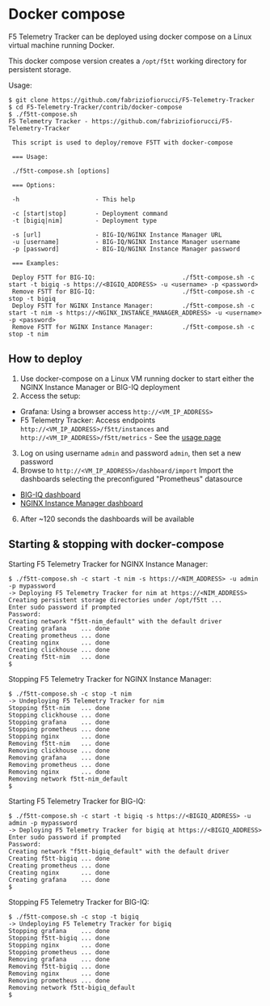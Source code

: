 # Docker compose

F5 Telemetry Tracker can be deployed using docker compose on a Linux virtual machine running Docker.

This docker compose version creates a `/opt/f5tt` working directory for persistent storage.

Usage:

```
$ git clone https://github.com/fabriziofiorucci/F5-Telemetry-Tracker
$ cd F5-Telemetry-Tracker/contrib/docker-compose
$ ./f5tt-compose.sh 
F5 Telemetry Tracker - https://github.com/fabriziofiorucci/F5-Telemetry-Tracker

 This script is used to deploy/remove F5TT with docker-compose

 === Usage:

 ./f5tt-compose.sh [options]

 === Options:

 -h                     - This help

 -c [start|stop]        - Deployment command
 -t [bigiq|nim]         - Deployment type

 -s [url]               - BIG-IQ/NGINX Instance Manager URL
 -u [username]          - BIG-IQ/NGINX Instance Manager username
 -p [password]          - BIG-IQ/NGINX Instance Manager password

 === Examples:

 Deploy F5TT for BIG-IQ:                        ./f5tt-compose.sh -c start -t bigiq -s https://<BIGIQ_ADDRESS> -u <username> -p <password>
 Remove F5TT for BIG-IQ:                        ./f5tt-compose.sh -c stop -t bigiq
 Deploy F5TT for NGINX Instance Manager:        ./f5tt-compose.sh -c start -t nim -s https://<NGINX_INSTANCE_MANAGER_ADDRESS> -u <username> -p <password>
 Remove F5TT for NGINX Instance Manager:        ./f5tt-compose.sh -c stop -t nim
```

## How to deploy

1. Use docker-compose on a Linux VM running docker to start either the NGINX Instance Manager or BIG-IQ deployment
2. Access the setup:
  - Grafana: Using a browser access `http://<VM_IP_ADDRESS>`
  - F5 Telemetry Tracker: Access endpoints `http://<VM_IP_ADDRESS>/f5tt/instances` and `http://<VM_IP_ADDRESS>/f5tt/metrics` - See the [usage page](/USAGE.md)
3. Log on using username `admin` and password `admin`, then set a new password
4. Browse to `http://<VM_IP_ADDRESS>/dashboard/import` Import the dashboards selecting the preconfigured "Prometheus" datasource
  - [BIG-IQ dashboard](/contrib/grafana/F5TT-BIGIQ.json)
  - [NGINX Instance Manager dashboard](/contrib/grafana/F5TT-NginxInstanceManager.json)
6. After ~120 seconds the dashboards will be available


## Starting & stopping with docker-compose

Starting F5 Telemetry Tracker for NGINX Instance Manager:

```
$ ./f5tt-compose.sh -c start -t nim -s https://<NIM_ADDRESS> -u admin -p mypassword
-> Deploying F5 Telemetry Tracker for nim at https://<NIM_ADDRESS>
Creating persistent storage directories under /opt/f5tt ...
Enter sudo password if prompted
Password: 
Creating network "f5tt-nim_default" with the default driver
Creating grafana    ... done
Creating prometheus ... done
Creating nginx      ... done
Creating clickhouse ... done
Creating f5tt-nim   ... done
$
```

Stopping F5 Telemetry Tracker for NGINX Instance Manager:

```
$ ./f5tt-compose.sh -c stop -t nim
-> Undeploying F5 Telemetry Tracker for nim
Stopping f5tt-nim   ... done
Stopping clickhouse ... done
Stopping grafana    ... done
Stopping prometheus ... done
Stopping nginx      ... done
Removing f5tt-nim   ... done
Removing clickhouse ... done
Removing grafana    ... done
Removing prometheus ... done
Removing nginx      ... done
Removing network f5tt-nim_default
$
```

Starting F5 Telemetry Tracker for BIG-IQ:

```
$ ./f5tt-compose.sh -c start -t bigiq -s https://<BIGIQ_ADDRESS> -u admin -p mypassword
-> Deploying F5 Telemetry Tracker for bigiq at https://<BIGIQ_ADDRESS>
Enter sudo password if prompted
Password: 
Creating network "f5tt-bigiq_default" with the default driver
Creating f5tt-bigiq ... done
Creating prometheus ... done
Creating nginx      ... done
Creating grafana    ... done
$
```

Stopping F5 Telemetry Tracker for BIG-IQ:

```
$ ./f5tt-compose.sh -c stop -t bigiq
-> Undeploying F5 Telemetry Tracker for bigiq
Stopping grafana    ... done
Stopping f5tt-bigiq ... done
Stopping nginx      ... done
Stopping prometheus ... done
Removing grafana    ... done
Removing f5tt-bigiq ... done
Removing nginx      ... done
Removing prometheus ... done
Removing network f5tt-bigiq_default
$
```

